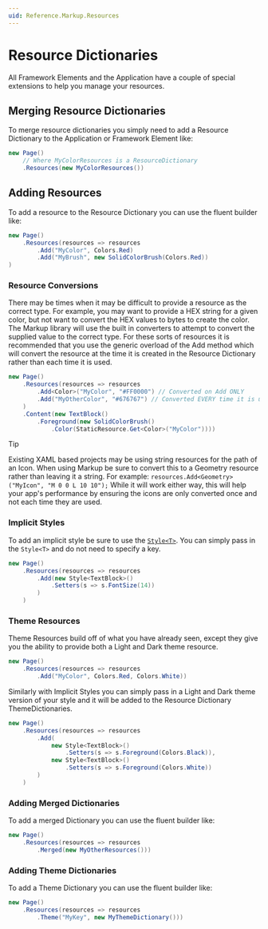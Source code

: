 ```yaml
---
uid: Reference.Markup.Resources
---
```

# Resource Dictionaries

All Framework Elements and the Application have a couple of special extensions to help you manage your resources.

## Merging Resource Dictionaries

To merge resource dictionaries you simply need to add a Resource Dictionary to the Application or Framework Element like:

```cs
new Page()
	// Where MyColorResources is a ResourceDictionary
	.Resources(new MyColorResources())
```

## Adding Resources

To add a resource to the Resource Dictionary you can use the fluent builder like:

```cs
new Page()
	.Resources(resources => resources
		.Add("MyColor", Colors.Red)
		.Add("MyBrush", new SolidColorBrush(Colors.Red))
)
```

### Resource Conversions

There may be times when it may be difficult to provide a resource as the correct type. For example, you may want to provide a HEX string for a given color, but not want to convert the HEX values to bytes to create the color. The Markup library will use the built in converters to attempt to convert the supplied value to the correct type. For these sorts of resources it is recommended that you use the generic overload of the Add method which will convert the resource at the time it is created in the Resource Dictionary rather than each time it is used.

```cs
new Page()
	.Resources(resources => resources
		.Add<Color>("MyColor", "#FF0000") // Converted on Add ONLY
		.Add("MyOtherColor", "#676767") // Converted EVERY time it is used
	)
	.Content(new TextBlock()
		.Foreground(new SolidColorBrush()
			.Color(StaticResource.Get<Color>("MyColor"))))
```

> [!TIP]
> Existing XAML based projects may be using string resources for the path of an Icon. When using Markup be sure to convert this to a Geometry resource rather than leaving it a string. For example: `resources.Add<Geometry>("MyIcon", "M 0 0 L 10 10");`
> While it will work either way, this will help your app's performance by ensuring the icons are only converted once and not each time they are used.

### Implicit Styles

To add an implicit style be sure to use the [`Style<T>`](Styles.md). You can simply pass in the `Style<T>` and do not need to specify a key.

```cs
new Page()
	.Resources(resources => resources
		.Add(new Style<TextBlock>()
			.Setters(s => s.FontSize(14))
		)
	)
```

### Theme Resources

Theme Resources build off of what you have already seen, except they give you the ability to provide both a Light and Dark theme resource.

```cs
new Page()
	.Resources(resources => resources
		.Add("MyColor", Colors.Red, Colors.White))
```

Similarly with Implicit Styles you can simply pass in a Light and Dark theme version of your style and it will be added to the Resource Dictionary ThemeDictionaries.

```cs
new Page()
	.Resources(resources => resources
		.Add(
			new Style<TextBlock>()
				.Setters(s => s.Foreground(Colors.Black)),
			new Style<TextBlock>()
				.Setters(s => s.Foreground(Colors.White))
		)
	)
```

### Adding Merged Dictionaries

To add a merged Dictionary you can use the fluent builder like:

```cs
new Page()
	.Resources(resources => resources
		.Merged(new MyOtherResources()))
```

### Adding Theme Dictionaries

To add a Theme Dictionary you can use the fluent builder like:

```cs
new Page()
	.Resources(resources => resources
		.Theme("MyKey", new MyThemeDictionary()))
```
